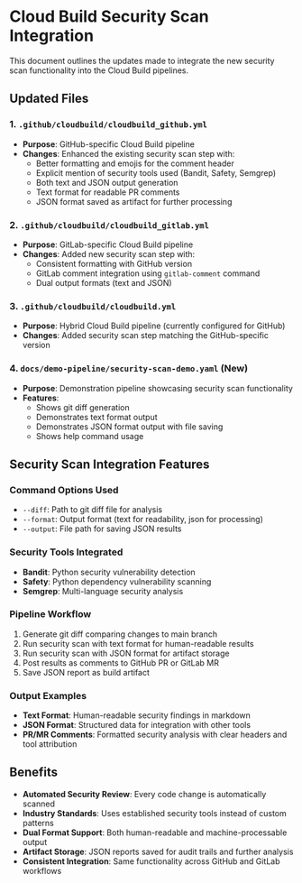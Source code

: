 # Cloud Build Security Scan Integration

This document outlines the updates made to integrate the new security scan functionality into the Cloud Build pipelines.

## Updated Files

### 1. `.github/cloudbuild/cloudbuild_github.yml`

- **Purpose**: GitHub-specific Cloud Build pipeline
- **Changes**: Enhanced the existing security scan step with:
  - Better formatting and emojis for the comment header
  - Explicit mention of security tools used (Bandit, Safety, Semgrep)
  - Both text and JSON output generation
  - Text format for readable PR comments
  - JSON format saved as artifact for further processing

### 2. `.github/cloudbuild/cloudbuild_gitlab.yml`

- **Purpose**: GitLab-specific Cloud Build pipeline
- **Changes**: Added new security scan step with:
  - Consistent formatting with GitHub version
  - GitLab comment integration using `gitlab-comment` command
  - Dual output formats (text and JSON)

### 3. `.github/cloudbuild/cloudbuild.yml`

- **Purpose**: Hybrid Cloud Build pipeline (currently configured for GitHub)
- **Changes**: Added security scan step matching the GitHub-specific version

### 4. `docs/demo-pipeline/security-scan-demo.yaml` (New)

- **Purpose**: Demonstration pipeline showcasing security scan functionality
- **Features**:
  - Shows git diff generation
  - Demonstrates text format output
  - Demonstrates JSON format output with file saving
  - Shows help command usage

## Security Scan Integration Features

### Command Options Used

- `--diff`: Path to git diff file for analysis
- `--format`: Output format (text for readability, json for processing)
- `--output`: File path for saving JSON results

### Security Tools Integrated

- **Bandit**: Python security vulnerability detection
- **Safety**: Python dependency vulnerability scanning
- **Semgrep**: Multi-language security analysis

### Pipeline Workflow

1. Generate git diff comparing changes to main branch
2. Run security scan with text format for human-readable results
3. Run security scan with JSON format for artifact storage
4. Post results as comments to GitHub PR or GitLab MR
5. Save JSON report as build artifact

### Output Examples

- **Text Format**: Human-readable security findings in markdown
- **JSON Format**: Structured data for integration with other tools
- **PR/MR Comments**: Formatted security analysis with clear headers and tool attribution

## Benefits

- **Automated Security Review**: Every code change is automatically scanned
- **Industry Standards**: Uses established security tools instead of custom patterns
- **Dual Format Support**: Both human-readable and machine-processable output
- **Artifact Storage**: JSON reports saved for audit trails and further analysis
- **Consistent Integration**: Same functionality across GitHub and GitLab workflows
